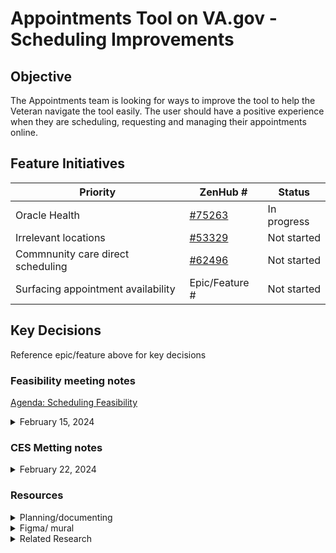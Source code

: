# Appointments Tool on VA.gov - Scheduling Improvements

## Objective
The Appointments team is looking for ways to improve the tool to help the Veteran navigate the tool easily. The user should have a positive experience when they are scheduling, requesting and managing their appointments online. 

## Feature Initiatives 

| Priority | ZenHub #  | Status | 
| ------- | ---------- | ----- | 
| Oracle Health  | [#75263](https://app.zenhub.com/workspaces/appointments-product-management-63d2b0c51ad23091ff211acb/issues/gh/department-of-veterans-affairs/va.gov-team/75263) | In progress | 
|Irrelevant locations | [#53329](https://app.zenhub.com/workspaces/appointments-product-management-63d2b0c51ad23091ff211acb/issues/gh/department-of-veterans-affairs/va.gov-team/53329) | Not started | 
| Commnunity care direct scheduling | [#62496](https://app.zenhub.com/workspaces/appointments-product-management-63d2b0c51ad23091ff211acb/issues/gh/department-of-veterans-affairs/va.gov-team/62496) | Not started |
| Surfacing appointment availability | Epic/Feature # | Not started | 

## Key Decisions

Reference epic/feature above for key decisions
         
### Feasibility meeting notes  
[Agenda: Scheduling Feasibility](https://docs.google.com/document/d/1i2dFmGFazNDUBeynta1IvIBbYSAjscYUNfVTvH-tcXg/edit?usp=sharing) 
<details>
<summary>February 15, 2024</summary>

- **Irrelevant locations**: Kay asked, will the list of relevant locations include CC? Yes, if they are eligible. List can be based on drive time to nearest VA from address on file. We should explore what personalization might look like 
- **Surfacing Availability:** We might be able to see more available options in the future such as phone or video appointments. - Oracle Health Scheduling: Non-negotiable: PID. Kay asked how can we get more care types added and then when they are added how do we handle the Veteran navigating a really long list of care types? We should explore chat options for scheduling
- **Direct scheduling for Community Care:** How can we make referrals part of the scheduling process. We will need to work with IVC to understand what is already being done for CC scheduling.
- **Prioritization:** #1 OH #2 Irrelevant locations and or CC. #3 Availability 

</details>
 
### CES Metting notes
<details>
<summary>February 22, 2024</summary>

In regards to our CES call today about Community Care appointments in Oracle Health, per Anthony Pilozzi, they are sending appointments recorded ini HSRM back to Cerner (aka Oracle Health). If we can distinguish Community Care appointments from VA appointments in Oracle Health we could just filter out those appointments so they aren't displayed to the Veteran.bility 

</details>

### Resources
<details>
         
<summary>Planning/documenting</summary>

- [Scheduling problem statements](https://docs.google.com/presentation/d/1YtBj0Vs2ne3eH-nz9wRyfEZ0tQ1ns99j3cQSn4xl8Ss/edit?usp=sharing)
- [Plan: Enable VA.gov appointment management for Veterans at Oracle Health facilities](https://docs.google.com/document/d/1dliQbhR3IiJqp0qLf43LBjyJKh1Fyq2Ndn0WT71gphU/edit?usp=sharing)
 

</details>

<details>
         
<summary>Figma/ mural</summary>

- [Comparative Analysis Screenshots - Scheduling](https://app.mural.co/t/adhoccorporateworkspace2583/m/adhoccorporateworkspace2583/1637784544680/e384b1769cc9a12660f87ba02c5930545314d7cd?sender=uff1791dd79ec763420518644)
- [Figjam OH user flow](https://www.figma.com/file/iZCDnZmB5pSeFbEwZmIL3x/OH-User-flow?type=whiteboard&node-id=0%3A1&t=sZQaB1MOzWAa62MP-1)
- [Figjam for feasibility questions](https://www.figma.com/file/yPkd63oshqKiVEqYOpsICr/Feasibility-exploration?type=whiteboard&node-id=0%3A1&t=u6KP3BOCT6gGmqL0-1)
- [2019 CC flow](https://www.figma.com/file/Ti2icsdnrw2ogJGfXsqcYP/Archived---2019-Community-Care-Flow-%7C-Appointments-FE?type=design&node-id=102%3A6926&mode=design&t=xmiYSM9EJz7j3tq8-1)
- [2020 Update prototype](https://www.figma.com/file/eoMzjKgMOFuLosP3xBaD77/Archived---Select-community-care-provider-prototype-%7C-Appointments-FE?type=design&node-id=0-310&mode=design&t=IA4X263BNaKU02xF-4)

</details>

<details>
         
<summary>Related Research</summary>

- [CC flow usability test](https://github.com/department-of-veterans-affairs/va.gov-team/blob/master/products/health-care/appointments/va-online-scheduling/research/2020-10-cc-provider-selection-usability/research-findings.md#findings-and-recommendations) < First finding is a must-read
- [Interviews with CC scheduling Managers](https://github.com/department-of-veterans-affairs/va.gov-team/blob/master/products/facilities/medical-centers/initiatives/2020-community-care/research-findings.md)


- [Veteran Preferred Facilities Research Report](https://github.com/department-of-veterans-affairs/va.gov-team/blob/master/products/health-care/appointments/va-online-scheduling/research/2021-05-facilities-personalization-research/research-findings.md#participant-expectations-and-preferences-when-choosing-care-at-a-va-facility)

</details>

